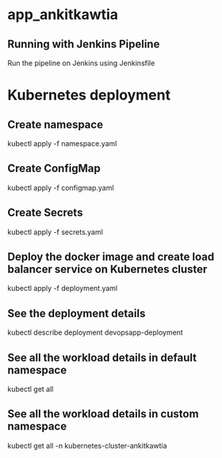 # app_ankitkawtia

## Running with Jenkins Pipeline
Run the pipeline on Jenkins using Jenkinsfile

# Kubernetes deployment 
## Create namespace
kubectl apply -f namespace.yaml

## Create ConfigMap
kubectl apply -f configmap.yaml

## Create Secrets
kubectl apply -f secrets.yaml

## Deploy the docker image and create load balancer service on Kubernetes cluster
kubectl apply -f deployment.yaml

## See the deployment details
kubectl describe deployment devopsapp-deployment

## See all the workload details in default namespace
kubectl get all

## See all the workload details in custom namespace
kubectl get all -n kubernetes-cluster-ankitkawtia
